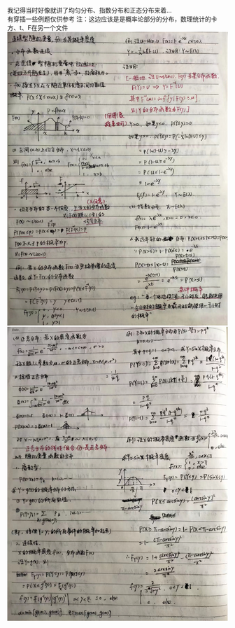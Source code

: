 我记得当时好像就讲了均匀分布、指数分布和正态分布来着...      
有穿插一些例题仅供参考
注：这边应该是是概率论部分的分布，数理统计的卡方、t、F在另一个文件
![Pic1](continuous2.jpg) 
![Pic1](continuous1.jpg)
